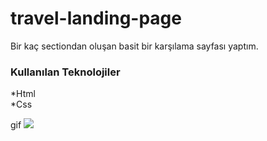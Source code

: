# travel-landing-page
Bir kaç sectiondan oluşan basit bir karşılama sayfası yaptım.
### Kullanılan Teknolojiler
*Html <br>
*Css

gif
![](https://github.com/yesilyurtgh/travel-landing-page/blob/master/travel-landing.gif)
